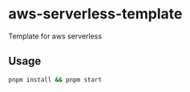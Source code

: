# aws-serverless-template

Template for aws serverless

## Usage

``` bash
pnpm install && pnpm start
```